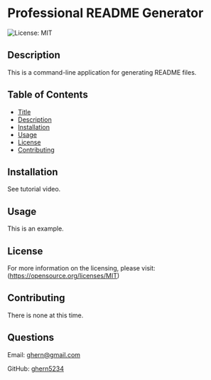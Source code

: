 # Professional README Generator
![License: MIT](https://img.shields.io/badge/License-MIT-yellow.svg)


## Description
  This is a command-line application for generating README files.

  
## Table of Contents 
- [Title](#Title) 
- [Description](#Description) 
- [Installation](#Installation) 
- [Usage](#Usage) 
- [License](#License) 
- [Contributing](#Contributing) 



## Installation
See tutorial video. 
 
## Usage
This is an example. 
 
## License
For more information on the licensing, please visit: (https://opensource.org/licenses/MIT) 
 
## Contributing
There is none at this time. 
 



## Questions 
Email: [ghern@gmail.com](mailto:ghern@gmail.com)</a> 
 
GitHub: <a href="https://github.com/ghern5234" target="_blank">ghern5234</a> 
 



